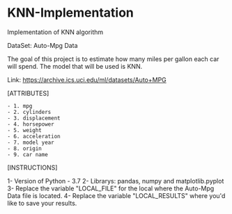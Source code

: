 # KNN-Implementation
Implementation of KNN algorithm


DataSet: Auto-Mpg Data

The goal of this project is to estimate how many miles per gallon each car will spend. The model that will be used is KNN.

Link: https://archive.ics.uci.edu/ml/datasets/Auto+MPG

[ATTRIBUTES]

    - 1. mpg
    - 2. cylinders
    - 3. displacement
    - 4. horsepower
    - 5. weight
    - 6. acceleration
    - 7. model year
    - 8. origin
    - 9. car name


[INSTRUCTIONS]

1- Version of Python - 3.7
2- Librarys: pandas, numpy and matplotlib.pyplot 
3- Replace the variable "LOCAL_FILE" for the local where the Auto-Mpg Data file is located.
4- Replace the variable "LOCAL_RESULTS" where you'd like to save your results.
